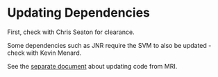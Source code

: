 # Updating Dependencies

First, check with Chris Seaton for clearance.

Some dependencies such as JNR require the SVM to also be updated - check with
Kevin Menard.

See the [separate document](updating-ruby.md) about updating code from MRI.

